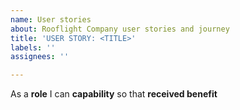 ```yaml
---
name: User stories
about: Rooflight Company user stories and journey
title: 'USER STORY: <TITLE>'
labels: ''
assignees: ''

---
```


As a **role** I can **capability** so that **received benefit**
